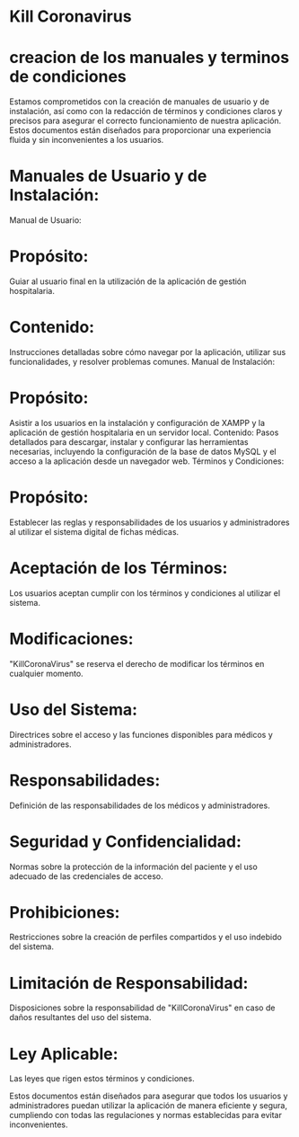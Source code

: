# Kill Coronavirus

# creacion de los manuales y terminos de condiciones

Estamos comprometidos con la creación de manuales de usuario y de instalación, así como con la redacción de términos y condiciones claros y precisos para asegurar el correcto funcionamiento de nuestra aplicación. Estos documentos están diseñados para proporcionar una experiencia fluida y sin inconvenientes a los usuarios.

# Manuales de Usuario y de Instalación:

Manual de Usuario:

# Propósito: 

Guiar al usuario final en la utilización de la aplicación de gestión hospitalaria.

# Contenido:

Instrucciones detalladas sobre cómo navegar por la aplicación, utilizar sus funcionalidades, y resolver problemas comunes.
Manual de Instalación:

# Propósito: 

Asistir a los usuarios en la instalación y configuración de XAMPP y la aplicación de gestión hospitalaria en un servidor local.
Contenido: Pasos detallados para descargar, instalar y configurar las herramientas necesarias, incluyendo la configuración de la base de datos MySQL y el acceso a la aplicación desde un navegador web.
Términos y Condiciones:

# Propósito: 

Establecer las reglas y responsabilidades de los usuarios y administradores al utilizar el sistema digital de fichas médicas.

# Aceptación de los Términos: 

Los usuarios aceptan cumplir con los términos y condiciones al utilizar el sistema.

# Modificaciones:

"KillCoronaVirus" se reserva el derecho de modificar los términos en cualquier momento.

# Uso del Sistema: 

Directrices sobre el acceso y las funciones disponibles para médicos y administradores.

# Responsabilidades: 

Definición de las responsabilidades de los médicos y administradores.

# Seguridad y Confidencialidad: 

Normas sobre la protección de la información del paciente y el uso adecuado de las credenciales de acceso.

# Prohibiciones:

Restricciones sobre la creación de perfiles compartidos y el uso indebido del sistema.

# Limitación de Responsabilidad:

Disposiciones sobre la responsabilidad de "KillCoronaVirus" en caso de daños resultantes del uso del sistema.

# Ley Aplicable:

Las leyes que rigen estos términos y condiciones.

Estos documentos están diseñados para asegurar que todos los usuarios y administradores puedan utilizar la aplicación de manera eficiente y segura, cumpliendo con todas las regulaciones y normas establecidas para evitar inconvenientes.

